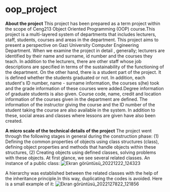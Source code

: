 # oop_project #
**About the project**
This project has been prepared as a term project within the scope of Ceng213 Object Oriented Programming (OOP) course.This project is a multi-layered system of departments that includes lecturers, staff, students, courses and areas in the department.
This project aims to present a perspective on Gazi University Computer Engineering Department.
When we examine the project in detail , generally; lecturers are identified by their name and surname, id number and the courses they teach. In addition to the lecturers, there are other staff whose job descriptions are specified in terms of the sustainability of the functioning of the department.
On the other hand, there is a student part of the project. It is defined whether the students graduated or not. In addition, each student's ID number, name - surname information, the courses s(he) took and the grade information of these courses were added.Degree information of graduate students is also given. 
Course code, name, credit and location information of the courses given in the department are defined. The information of the instructor giving the course and the ID number of the student taking the course are also available in the system.
In addition to these, social areas and classes where lessons are given have also been created.

**A micro scale of the technical details of the project**
 The project went through the following stages in general during the construction phase: (1) Defining the common properties of objects using class structures (class), defining object properties and methods that handle objects within these structures, (2) Creating objects using defined classes, solving problems with these objects.
At first glance, we see several related classes. An instance of a public class:
![Ekran görüntüsü_20221222_124323](https://user-images.githubusercontent.com/121099203/209106523-bebc4e03-af5c-4659-8adb-0ecc4d4ecb6b.png)






A hierarchy was established between the related classes with the help of the inheritance principle.In this way, duplicating the codes is avoided. Here is a small example of it:
![Ekran görüntüsü_2022127822_121856](https://user-images.githubusercontent.com/121099203/209103121-209e5d44-a094-480f-ae90-28449d998db8.png)


















